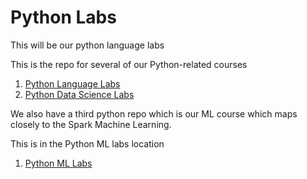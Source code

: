 # Python Labs

This will be our python language labs

This is the repo for several of our Python-related courses

1. [Python Language Labs](./Python-Language.md)
2. [Python Data Science Labs](./Python-Data-Science.md)

We also have a third python repo which is our ML course which maps closely to the Spark Machine Learning. 

This is in the Python ML labs location 

1. [Python ML Labs](https://github.com/elephantscale/ml-labs-python/blob/master/README.md)


